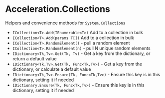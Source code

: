 # Acceleration.Collections

Helpers and convenience methods for `System.Collections`

* `ICollection<T>.Add(IEnumerable<T>)` Add to a collection in bulk
* `ICollection<T>.Add(params T[])` Add to a collection in bulk
* `ICollection<T>.RandomElement()` - pull a random element
* `ICollection<T>.RandomElement(n)` - pull N unique random elements
* `IDictionary<Tk,Tv>.Get(Tk, Tv)` - Get a key from the
  dictionary, or return a default value
* `IDictionary<Tk,Tv>.Get(Tk, Func<Tk,Tv>)` - Get a key from the
  dictionary, or calculate a default value
* `IDictionary<Tk,Tv>.Ensure(Tk, Func<Tk,Tv>)` - Ensure this key is in
  this dictionary, setting it if needed
* `IDictionary.Ensure(Tk, Func<Tk,Tv>)` - Ensure this key is in
  this dictionary, setting it if needed